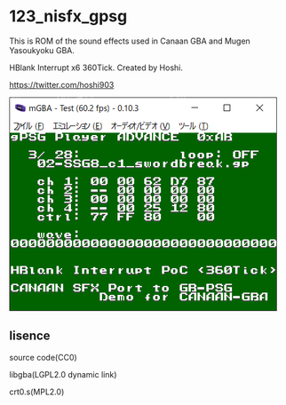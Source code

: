 # 123_nisfx_gpsg

This is ROM of the sound effects used in Canaan GBA and Mugen Yasoukyoku GBA.

HBlank Interrupt x6 360Tick. Created by Hoshi.

https://twitter.com/hoshi903

![test](test.png)

## lisence

source code(CC0)

libgba(LGPL2.0 dynamic link)

crt0.s(MPL2.0)
